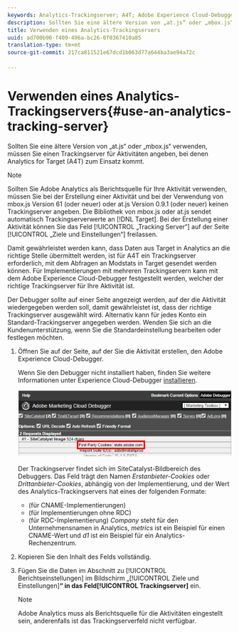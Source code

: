 ```yaml
---
keywords: Analytics-Trackingserver; A4T; Adobe Experience Cloud-Debugger; Berichtsquelle
description: Sollten Sie eine ältere Version von „at.js“ oder „mbox.js“ verwenden, müssen Sie einen Trackingserver für Aktivitäten angeben, bei denen Analytics for Target (A4T) zum Einsatz kommt.
title: Verwenden eines Analytics-Trackingservers
uuid: ad700b90-f409-496a-bc26-0f0367410a85
translation-type: tm+mt
source-git-commit: 217ca811521e67dcd1b063d77a644ba3ae94a72c

---
```



# Verwenden eines Analytics-Trackingservers{#use-an-analytics-tracking-server}

Sollten Sie eine ältere Version von „at.js“ oder „mbox.js“ verwenden, müssen Sie einen Trackingserver für Aktivitäten angeben, bei denen Analytics for Target (A4T) zum Einsatz kommt.

>[!NOTE]
>
>Sollten Sie Adobe Analytics als Berichtsquelle für Ihre Aktivität verwenden, müssen Sie bei der Erstellung einer Aktivität und bei der Verwendung von mbox.js Version 61 (oder neuer) oder at.js Version 0.9.1 (oder neuer) keinen Trackingserver angeben. Die Bibliothek von mbox.js oder at.js sendet automatisch Trackingserverwerte an [!DNL Target]. Bei der Erstellung einer Aktivität können Sie das Feld [!UICONTROL „Tracking Server“] auf der Seite [!UICONTROL „Ziele und Einstellungen“] freilassen.

Damit gewährleistet werden kann, dass Daten aus Target in Analytics an die richtige Stelle übermittelt werden, ist für A4T ein Trackingserver erforderlich, mit dem Abfragen an Modstats in Target gesendet werden können. Für Implementierungen mit mehreren Trackingservern kann mit dem Adobe Experience Cloud-Debugger festgestellt werden, welcher der richtige Trackingserver für Ihre Aktivität ist.

Der Debugger sollte auf einer Seite angezeigt werden, auf der die Aktivität wiedergegeben werden soll, damit gewährleistet ist, dass der richtige Trackingserver ausgewählt wird. Alternativ kann für jedes Konto ein Standard-Trackingserver angegeben werden. Wenden Sie sich an die Kundenunterstützung, wenn Sie die Standardeinstellung bearbeiten oder festlegen möchten.

1. Öffnen Sie auf der Seite, auf der Sie die Aktivität erstellen, den Adobe Experience Cloud-Debugger.

   Wenn Sie den Debugger nicht installiert haben, finden Sie weitere Informationen unter Experience Cloud-Debugger [installieren](https://docs.adobe.com/content/help/en/debugger/using/install-debugger.html).

   ![](assets/Screen_DebuggerTrackServ.png)

   Der Trackingserver findet sich im SiteCatalyst-Bildbereich des Debuggers. Das Feld trägt den Namen *Erstanbieter-Cookies* oder *Drittanbieter-Cookies*, abhängig von der Implementierung, und der Wert des Analytics-Trackingservers hat eines der folgenden Formate:

   * (für CNAME-Implementierungen)
   * (für Implementierungen ohne RDC)
   * (für RDC-Implementierung)
   *Company* steht für den Unternehmensnamen in Analytics, *metrics* ist ein Beispiel für einen CNAME-Wert und *d1* ist ein Beispiel für ein Analytics-Rechenzentrum.
1. Kopieren Sie den Inhalt des Felds vollständig.
1. Fügen Sie die Daten im Abschnitt zu [!UICONTROL Berichtseinstellungen] im Bildschirm „[!UICONTROL Ziele und Einstellungen]**“ in das Feld[!UICONTROL Trackingserver]** ein.

   >[!NOTE]
   >
   >Adobe Analytics muss als Berichtsquelle für die Aktivitäten eingestellt sein, anderenfalls ist das Trackingserverfeld nicht verfügbar.

